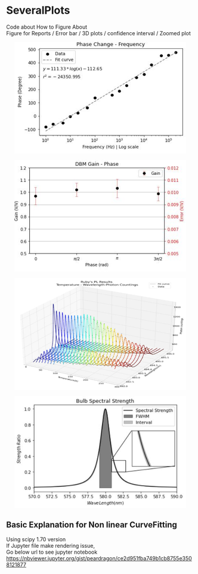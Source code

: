 # SeveralPlots
Code about How to Figure About  
Figure for Reports / Error bar / 3D plots / confidence interval / Zoomed plot   

<p align="center">
  <img width="460" height="300" src="https://raw.githubusercontent.com/peardragon/SeveralPlots/main/image1.JPG">
</p>
<p align="center">
  <img width="460" height="300" src="https://raw.githubusercontent.com/peardragon/SeveralPlots/main/image2.JPG">
</p>
<p align="center">
  <img width="460" height="300" src="https://raw.githubusercontent.com/peardragon/SeveralPlots/main/image3.JPG">
</p>
<p align="center">
  <img width="460" height="300" src="https://raw.githubusercontent.com/peardragon/SeveralPlots/main/image4.JPG">
</p>  


## Basic Explanation for Non linear CurveFitting
Using scipy 1.70 version  
If Jupyter file make rendering issue,  
Go below url to see jupyter notebook  
https://nbviewer.jupyter.org/gist/peardragon/ce2d951fba749b1cb8755e3508121877
